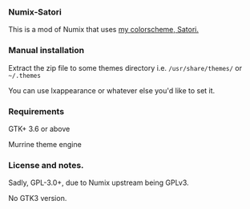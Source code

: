 ### Numix-Satori
This is a mod of Numix that uses [my colorscheme, Satori.](http://dotshare.it/dots/811/)

### Manual installation

Extract the zip file to some themes directory i.e. `/usr/share/themes/` or `~/.themes`

You can use lxappearance or whatever else you'd like to set it.

### Requirements

GTK+ 3.6 or above

Murrine theme engine

### License and notes.

Sadly, GPL-3.0+, due to Numix upstream being GPLv3.

No GTK3 version.
